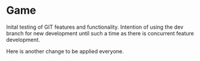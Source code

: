 # Game
Inital testing of GIT features and functionality.
Intention of using the dev branch for new development until such a time as there is concurrent feature development.

Here is another change to be applied everyone.

